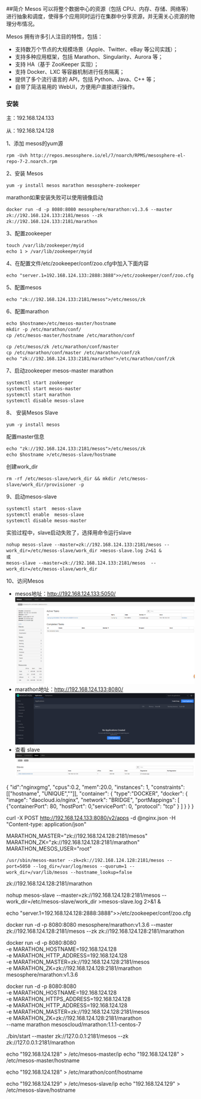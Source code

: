 ##简介
Mesos 可以将整个数据中心的资源（包括 CPU、内存、存储、网络等）进行抽象和调度，使得多个应用同时运行在集群中分享资源，并无需关心资源的物理分布情况。

Mesos 拥有许多引人注目的特性，包括：
- 支持数万个节点的大规模场景（Apple、Twitter、eBay 等公司实践）；
- 支持多种应用框架，包括 Marathon、Singularity、Aurora 等；
- 支持 HA（基于 ZooKeeper 实现）；
- 支持 Docker、LXC 等容器机制进行任务隔离；
- 提供了多个流行语言的 API，包括 Python、Java、C++ 等；
- 自带了简洁易用的 WebUI，方便用户直接进行操作。

### 安装
主：192.168.124.133

从：192.168.124.128

1、添加 mesos的yum源
```
rpm -Uvh http://repos.mesosphere.io/el/7/noarch/RPMS/mesosphere-el-repo-7-2.noarch.rpm
```
2、安装 Mesos
```
yum -y install mesos marathon mesosphere-zookeeper
```
marathon如果安装失败可以使用镜像启动
```
docker run -d -p 8080:8080 mesosphere/marathon:v1.3.6 --master zk://192.168.124.133:2181/mesos --zk zk://192.168.124.133:2181/marathon
```
3、配置zookeeper
```
touch /var/lib/zookeeper/myid
echo 1 > /var/lib/zookeeper/myid
```
4、在配置文件/etc/zookeeper/conf/zoo.cfg中加入下面内容
```
echo "server.1=192.168.124.133:2888:3888">>/etc/zookeeper/conf/zoo.cfg
```
5、配置mesos
```
echo "zk://192.168.124.133:2181/mesos">/etc/mesos/zk
```
6、配置marathon
```
echo $hostname>/etc/mesos-master/hostname
mkdir -p /etc/marathon/conf/
cp /etc/mesos-master/hostname /etc/marathon/conf
```
```
cp /etc/mesos/zk /etc/marathon/conf/master
cp /etc/marathon/conf/master /etc/marathon/conf/zk
echo "zk://192.168.124.133:2181/marathon">/etc/marathon/conf/zk
```
7、启动zookeeper mesos-master marathon
```
systemctl start zookeeper 
systemctl start mesos-master
systemctl start marathon
systemctl disable mesos-slave
```
8、 安装Mesos Slave
```
yum -y install mesos
```
配置master信息
```
echo "zk://192.168.124.133:2181/mesos">/etc/mesos/zk
echo $hostname >/etc/mesos-slave/hostname
```
创建work_dir
```
rm -rf /etc/mesos-slave/work_dir && mkdir /etc/mesos-slave/work_dir/provisioner -p
```
9、启动mesos-slave
```
systemctl start  mesos-slave 
systemctl enable  mesos-slave
systemctl disable mesos-master
```
实验过程中，slave启动失败了，选择用命令运行slave
```
nohup mesos-slave --master=zk://192.168.124.133:2181/mesos --work_dir=/etc/mesos-slave/work_dir >mesos-slave.log 2>&1 &
或
mesos-slave --master=zk://192.168.124.133:2181/mesos  --work_dir=/etc/mesos-slave/work_dir
```
10、访问Mesos
- mesos地址：http://192.168.124.133:5050/
![](https://github.com/gmg0829/Img/blob/master/mesos/mesos-index.png?raw=true)
- marathon地址：http://192.168.124.133:8080/
![](https://github.com/gmg0829/Img/blob/master/mesos/marthon.png?raw=true)
- 查看 slave
![](https://github.com/gmg0829/Img/blob/master/mesos/mesos-agent.png?raw=true)




{
  "id":"nginxgmg",
  "cpus":0.2,
  "mem":20.0,
  "instances": 1,
  "constraints": [["hostname", "UNIQUE",""]],
  "container": {
  "type":"DOCKER",
  "docker": {
     "image": "daocloud.io/nginx",
     "network": "BRIDGE",
     "portMappings": [
        {"containerPort": 80, "hostPort": 0,"servicePort": 0, "protocol": "tcp" }
      ]
    }
  }
}

 curl -X POST http://192.168.124.133:8080/v2/apps -d @nginx.json -H "Content-type: application/json"

MARATHON_MASTER="zk://192.168.124.128:2181/mesos"
MARATHON_ZK="zk://192.168.124.128:2181/marathon"
MARATHON_MESOS_USER="root"

```
/usr/sbin/mesos-master --zk=zk://192.168.124.128:2181/mesos --port=5050 --log_dir=/var/log/mesos --quorum=1 --work_dir=/var/lib/mesos --hostname_lookup=false
```

zk://192.168.124.128:2181/marathon 

nohup mesos-slave --master=zk://192.168.124.128:2181/mesos --work_dir=/etc/mesos-slave/work_dir >mesos-slave.log 2>&1 &

echo "server.1=192.168.124.128:2888:3888">>/etc/zookeeper/conf/zoo.cfg


docker run -d -p 8080:8080 mesosphere/marathon:v1.3.6 --master zk://192.168.124.128:2181/mesos --zk zk://192.168.124.128:2181/marathon

docker run -d -p 8080:8080  \
-e MARATHON_HOSTNAME=192.168.124.128 \
-e MARATHON_HTTP_ADDRESS=192.168.124.128 \
-e MARATHON_MASTER=zk://192.168.124.128:2181/mesos \
-e MARATHON_ZK=zk://192.168.124.128:2181/marathon \
mesosphere/marathon:v1.3.6

docker run -d  -p 8080:8080 \
-e MARATHON_HOSTNAME=192.168.124.128 \
-e MARATHON_HTTPS_ADDRESS=192.168.124.128 \
-e MARATHON_HTTP_ADDRESS=192.168.124.128 \
-e MARATHON_MASTER=zk://192.168.124.128:2181/mesos \
-e MARATHON_ZK=zk://192.168.124.128:2181/marathon \
--name marathon mesoscloud/marathon:1.1.1-centos-7
 

./bin/start --master zk://127.0.0.1:2181/mesos --zk zk://127.0.0.1:2181/marathon

echo "192.168.124.128" > /etc/mesos-master/ip
echo "192.168.124.128" > /etc/mesos-master/hostname

echo "192.168.124.128" > /etc/marathon/conf/hostname


echo "192.168.124.129" > /etc/mesos-slave/ip
echo "192.168.124.129" > /etc/mesos-slave/hostname